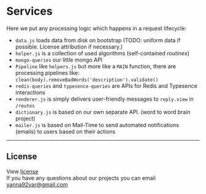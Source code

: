 # Services

Here we put any processing logic which happens in a request lifecycle:

- `data.js` loads data from disk on bootstrap (TODO: uniform data if possible. License attribution if necessary.)
- `helper.js` is a collection of used algorithms (self-contained *routines*)
- `mongo-queries` our little mongo API
- `Pipeline` like `helpers.js` but more like a `MAIN` function, there are processing pipelines like: `clean(body).removeBadWords('description').validate()`
- `redis-queries` and `typesence-queries` are APIs for Redis and Typesence interactions
- `renderer.js` is simply delivers user-friendly messages to `reply.view` in `/routes`
- `dictionary.js` is based on our own separate API. (word to word brain project)  
- `mailer.js` is based on Mail-Time to send automated notifications (emails) to users based on their actions

---

## License
  View [license](/LICENSE)  
  If
 you have any questions about our projects you can email [yanna92yar@gmail.com](mailto:yanna92yar@gmail.com)
